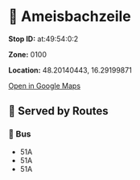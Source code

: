 # 🚉 Ameisbachzeile


**Stop ID:** at:49:54:0:2

**Zone:** 0100

**Location:** 48.20140443, 16.29199871

[Open in Google Maps](https://www.google.com/maps?q=48.20140443,16.29199871)

## 🚆 Served by Routes

### 🚌 Bus
- 51A
- 51A
- 51A